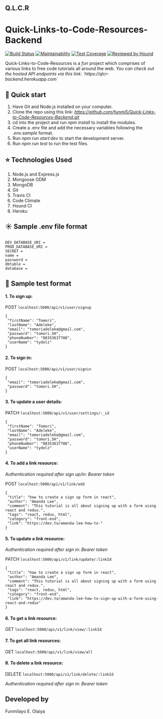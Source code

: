 ## Q.L.C.R
<h1> Quick-Links-to-Code-Resources-Backend</h1>

[![Build Status](https://travis-ci.com/funmi5/Quick-Links-to-Code-Resources-Backend.svg?branch=develop)](https://travis-ci.com/funmi5/Quick-Links-to-Code-Resources-Backend)
[![Maintainability](https://api.codeclimate.com/v1/badges/900b6ff6a78a85717f3a/maintainability)](https://codeclimate.com/github/funmi5/Quick-Links-to-Code-Resources-Backend/maintainability)
[![Test Coverage](https://api.codeclimate.com/v1/badges/900b6ff6a78a85717f3a/test_coverage)](https://codeclimate.com/github/funmi5/Quick-Links-to-Code-Resources-Backend/test_coverage)
[![Reviewed by Hound](https://img.shields.io/badge/Reviewed_by-Hound-8E64B0.svg)](https://houndci.com)

<p> Quick-Links-to-Code-Resources is a <em>fun</em> project which comprises of various links to free code tutorials all around the web.  
<em>You can check out the hosted API endpoints via this link: `https://qlcr-backend.herokuapp.com`</em>
</p>

## :rocket: Quick start

1.  Have Git and Node.js installed on your computer.
2.  Clone the repo using this link: _https://github.com/funmi5/Quick-Links-to-Code-Resources-Backend.git_
3.  cd into the project and run _npm install_ to install the modules.
4.  Create a .env file and add the necessary variables following the _.env.sample_ format.
5.  Run _npm run start:dev_ to start the development server.
6.  Run _npm run test_ to run the test files.
 
## :star: Technologies Used

1. Node.js and Express.js
2. Mongoose ODM
3. MongoDB
4. Git
5. Travis CI
6. Code Climate
7. Hound CI
8. Heroku

## :sunny: Sample .env file format

```

DEV_DATABASE_URI =
PROD_DATABASE_URI = 
SECRET =  
name = 
password = 
dbtable = 
database = 

```

## :cherry_blossom: Sample test format

<h4>1. To sign up:</h4>
   
  POST `localhost:5000/api/v1/user/signup`

   ```
   {
	"firstName": "Tomori",
	"lastName": "Adeleke",
	"email": "tomoriadeleke@gmail.com",
	"password": "tomori.5H",
    "phoneNumber": "08353637788",
	"userName": "tydelz"
}
   ```

<h4>2. To sign in:</h4>
   
  POST `localhost:5000/api/v1/user/signin`

   ```
   {
	"email": "tomoriadeleke@gmail.com",
	"password": "tomori.5H",
}
   ```

<h4>3. To update a user details:</h4>
   
  PATCH `localhost:5000/api/v1/user/settings/:_id`

   ```
   {
	"firstName": "Tomori",
	"lastName": "Adeleke",
	"email": "tomoriadeleke@gmail.com",
	"password": "tomori.5H",
    "phoneNumber": "08353637788",
	"userName": "tydelz"
}
   ```
   
   
<h4>4. To add a link resource:</h4>
   
   *Authentication required after sign up/in*: _Bearer token_
   
  POST `localhost:5000/api/v1/link/add`
   
   ```
   {
	"title": "how to create a sign up form in react",
	"author": "Amanda Lee",
	"comment": "This tutorial is all about signing up with a form uisng react and redux.",
	"tags": "react, redux, html",
	"category": "front-end",
	"link": "https://dev.to/amanda-lee-how-to-"
}
   ```
   
   <h4>5. To update a link resource:</h4>
   
  *Authentication required after sign in*: _Bearer token_
   
  PATCH `localhost:5000/api/v1/link/update/:linkId`

   ```
   {
	"title": "how to create a sign up form in react",
	"author": "Amanda Lee",
	"comment": "This tutorial is all about signing up with a form using react and redux.",
	"tags": "react, redux, html",
	"category": "front-end",
	"link": "https://dev.to/amanda-lee-how-to-sign-up-with-a-form-using-react-and-redux"
}
   ```    
 <h4>6. To get a link resource:</h4>
   
  GET `localhost:5000/api/v1/link/view/:linkId`
  
  <h4>7. To get all link resources:</h4>
   
  GET `localhost:5000/api/v1/link/view/all`

<h4>8. To delete a link resource:</h4>
   
  DELETE `localhost:5000/api/v1/link/delete/:linkId`

*Authentication required after sign in*: _Bearer token_

   
## Developed by
Funmilayo E. Olaiya   